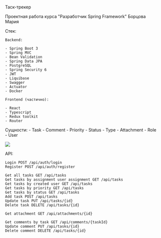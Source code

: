 Таск-трекер

Проектная работа курса "Разработчик Spring Framework"
Борцова Мария

Стек: 

    Backend:

    - Spring Boot 3
    - Spring MVC
    - Bean Validation
    - Spring Data JPA
    - PostgreSQL
    - Spring Security 6
    - JWT
    - Liquibase
    - Swagger
    - Actuator  
    - Docker

    Frontend (частично): 

    - React
    - Typescript
    - Redux toolkit
    - Router


Сущности:
    - Task
    - Comment
    - Priority
    - Status
    - Type
    - Attachment
    - Role
    - User

![](D:\code\final-project-otus-spring\architecture_db.PNG)

API:

    Login POST /api/auth/login
    Register POST /api/auth/register

    Get all tasks GET /api/tasks
    Get tasks by assignment user assignment GET /api/tasks
    Get tasks by created user GET /api/tasks
    Get tasks by priority GET /api/tasks
    Get tasks by status GET /api/tasks
    Add task POST /api/tasks
    Update task PUT /api/tasks/{id}
    Delete task DELETE /api/tasks/{id}

    Get attachment GET /api/attachments/{id}

    Get comments by task GET /api/comments/{taskId}
    Update comment PUT /api/tasks/{id}
    Delete comment DELETE /api/tasks/{id}
    

    